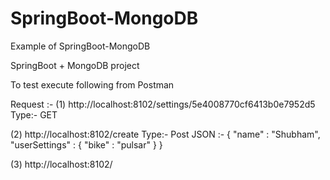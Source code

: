 # SpringBoot-MongoDB
Example of SpringBoot-MongoDB

SpringBoot + MongoDB project

To test execute following from Postman

Request :- 
(1)
http://localhost:8102/settings/5e4008770cf6413b0e7952d5
Type:- GET


(2)
http://localhost:8102/create
Type:- Post
JSON :- 
{
  "name" : "Shubham",
  "userSettings" : {
    "bike" : "pulsar"
  }
}

(3)
http://localhost:8102/


